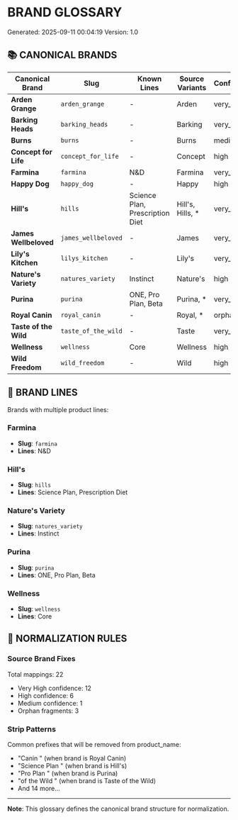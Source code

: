 # BRAND GLOSSARY

Generated: 2025-09-11 00:04:19
Version: 1.0

## 📚 CANONICAL BRANDS

| Canonical Brand | Slug | Known Lines | Source Variants | Confidence |
|-----------------|------|-------------|-----------------|------------|
| **Arden Grange** | `arden_grange` | - | Arden | very_high |
| **Barking Heads** | `barking_heads` | - | Barking | very_high |
| **Burns** | `burns` | - | Burns | medium |
| **Concept for Life** | `concept_for_life` | - | Concept | high |
| **Farmina** | `farmina` | N&D | Farmina | very_high |
| **Happy Dog** | `happy_dog` | - | Happy | high |
| **Hill's** | `hills` | Science Plan, Prescription Diet | Hill's, Hills, * | very_high |
| **James Wellbeloved** | `james_wellbeloved` | - | James | very_high |
| **Lily's Kitchen** | `lilys_kitchen` | - | Lily's | very_high |
| **Nature's Variety** | `natures_variety` | Instinct | Nature's | high |
| **Purina** | `purina` | ONE, Pro Plan, Beta | Purina, * | very_high |
| **Royal Canin** | `royal_canin` | - | Royal, * | orphan |
| **Taste of the Wild** | `taste_of_the_wild` | - | Taste | very_high |
| **Wellness** | `wellness` | Core | Wellness | high |
| **Wild Freedom** | `wild_freedom` | - | Wild | high |


## 🔧 BRAND LINES

Brands with multiple product lines:

### Farmina
- **Slug**: `farmina`
- **Lines**: N&D
### Hill's
- **Slug**: `hills`
- **Lines**: Science Plan, Prescription Diet
### Nature's Variety
- **Slug**: `natures_variety`
- **Lines**: Instinct
### Purina
- **Slug**: `purina`
- **Lines**: ONE, Pro Plan, Beta
### Wellness
- **Slug**: `wellness`
- **Lines**: Core


## 📝 NORMALIZATION RULES

### Source Brand Fixes
Total mappings: 22
- Very High confidence: 12
- High confidence: 6
- Medium confidence: 1
- Orphan fragments: 3

### Strip Patterns
Common prefixes that will be removed from product_name:
- "Canin " (when brand is Royal Canin)
- "Science Plan " (when brand is Hill's)
- "Pro Plan " (when brand is Purina)
- "of the Wild " (when brand is Taste of the Wild)
- And 14 more...

---

**Note**: This glossary defines the canonical brand structure for normalization.
